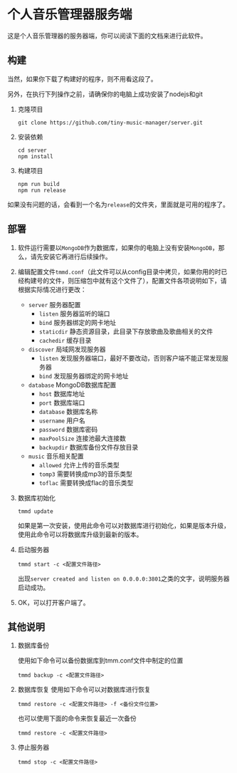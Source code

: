 # 个人音乐管理器服务端

这是个人音乐管理器的服务器端，你可以阅读下面的文档来进行此软件。

## 构建

当然，如果你下载了构建好的程序，则不用看这段了。

另外，在执行下列操作之前，请确保你的电脑上成功安装了nodejs和git

1. 克隆项目
	```
	git clone https://github.com/tiny-music-manager/server.git
	```
1. 安装依赖
	```
	cd server
	npm install
	```
1. 构建项目
	```
	npm run build
	npm run release
	```

如果没有问题的话，会看到一个名为`release`的文件夹，里面就是可用的程序了。

## 部署

1. 软件运行需要以`MongoDB`作为数据库，如果你的电脑上没有安装`MongoDB`，那么，请先安装它再进行后续操作。

1. 编辑配置文件`tmmd.conf`（此文件可以从config目录中拷贝，如果你用的时已经构建号的文件，则压缩包中就有这个文件了），配置文件各项说明如下，请根据实际情况进行更改：
	* `server` 服务器配置
		* `listen`		服务器监听的端口
		* `bind`		服务器绑定的网卡地址
		* `staticdir`	静态资源目录，此目录下存放歌曲及歌曲相关的文件
		* `cachedir`	缓存目录
	* `discover` 局域网发现服务器
		* `listen`		发现服务器端口，最好不要改动，否则客户端不能正常发现服务器
		* `bind`		发现服务器绑定的网卡地址
	* `database` MongoDB数据库配置
		* `host`			数据库地址
		* `port`			数据库端口
		* `database`		数据库名称
		* `username`		用户名
		* `password`		数据库密码
		* `maxPoolSize`		连接池最大连接数
		* `backupdir`		数据库备份文件存放目录
	* `music` 音乐相关配置
		* `allowed`			允许上传的音乐类型
		* `tomp3`			需要转换成mp3的音乐类型
		* `toflac`			需要转换成flac的音乐类型
1. 数据库初始化
	```
	tmmd update
	```
	如果是第一次安装，使用此命令可以对数据库进行初始化，如果是版本升级，使用此命令可以将数据库升级到最新的版本。
1. 启动服务器
	```
	tmmd start -c <配置文件路径>
	```
	出现`server created and listen on 0.0.0.0:3801`之类的文字，说明服务器启动成功。
1. OK，可以打开客户端了。

## 其他说明
1. 数据库备份

	使用如下命令可以备份数据库到tmm.conf文件中制定的位置
	```
	tmmd backup -c <配置文件路径>
	```

1. 数据库恢复
	使用如下命令可以对数据库进行恢复
	```
	tmmd restore -c <配置文件路径> -f <备份文件位置>
	```
	也可以使用下面的命令来恢复最近一次备份
	```
	tmmd restore -c <配置文件路径>
	```
1. 停止服务器
	```
	tmmd stop -c <配置文件路径>
	```
